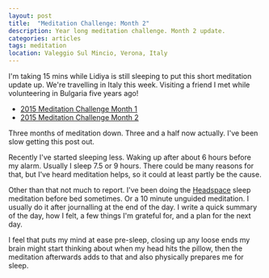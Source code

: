 ```yaml
---
layout: post
title:  "Meditation Challenge: Month 2"
description: Year long meditation challenge. Month 2 update.
categories: articles
tags: meditation
location: Valeggio Sul Mincio, Verona, Italy
---
```


I'm taking 15 mins while Lidiya is still sleeping to put this short meditation update up. We're travelling in Italy this week. Visiting a friend I met while volunteering in Bulgaria five years ago!

* [2015 Meditation Challenge Month 1](/articles/2015/02/01/meditation-challenge-2015.html)
* [2015 Meditation Challenge Month 2](/articles/2015/03/02/meditation-challenge-month-2.html)

Three months of meditation down. Three and a half now actually. I've been slow getting this post out.

Recently I've started sleeping less. Waking up after about 6 hours before my alarm. Usually I sleep 7.5 or 9 hours. There could be many reasons for that, but I've heard meditation helps, so it could at least partly be the cause.

Other than that not much to report. I've been doing the [Headspace](https://www.headspace.com) sleep meditation before bed sometimes. Or a 10 minute unguided meditation. I usually do it after journalling at the end of the day. I write a quick summary of the day, how I felt, a few things I'm grateful for, and a plan for the next day.

I feel that puts my mind at ease pre-sleep, closing up any loose ends my brain might start thinking about when my head hits the pillow, then the meditation afterwards adds to that and also physically prepares me for sleep.